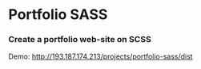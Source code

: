 # Portfolio SASS

### Create a portfolio web-site on SCSS

Demo: http://193.187.174.213/projects/portfolio-sass/dist
